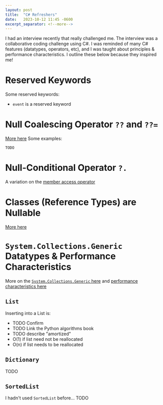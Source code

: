 ```yaml
---
layout: post
title:  "C# Refreshers"
date:   2023-10-12 11:45 -0600
excerpt_separator: <!--more-->
---
```

I had an interview recently that really challenged me.
The interview was a collaborative coding challenge using C#. 
I was reminded of many C# features (datatypes, operators, etc), and I was taught about principles & performance characteristics.
I outline these below because they inspired me!

<!--more-->

# Reserved Keywords
Some reserved keywords:
- `event` is a reserved keyword


# Null Coalescing Operator `??` and `??=`
[More here](https://learn.microsoft.com/en-us/dotnet/csharp/language-reference/operators/null-coalescing-operator)
Some examples:

```
TODO
```

# Null-Conditional Operator `?.`
A variation on the [member access operator](https://learn.microsoft.com/en-us/dotnet/csharp/language-reference/operators/member-access-operators)


# Classes (Reference Types) are Nullable
[More here](https://stackoverflow.com/a/9609925/1175496)


# `System.Collections.Generic` Datatypes & Performance Characteristics
More on the [`System.Collections.Generic` here](https://learn.microsoft.com/en-us/dotnet/api/system.collections.generic?view=net-7.0) and [performance characteristics here](https://stackoverflow.com/a/935631/1175496)

## `List`
Inserting into a List is:

- TODO Confirm
- TODO Link the Python algorithms book
- TODO describe "amortized"
- O(1) if list need not be reallocated
- O(n) if list needs to be reallocated


## `Dictionary`
TODO

## `SortedList`
I hadn't used `SortedList` before... 
TODO

